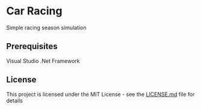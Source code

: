 # Car Racing

Simple racing season simulation

## Prerequisites

Visual Studio
.Net Framework

## License

This project is licensed under the MIT License - see the [LICENSE.md](LICENSE.md) file for details

